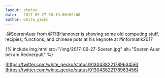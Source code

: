 ```yaml
---
layout: status
date:   2017-09-27 16:13:00+02:00
author: white_gecko
---
```


.@SoerenAuer from @TIBHannover is showing some old computing stuff, recipies, functions, and chinese pots at his keynote at #informatik2017

{% include img.html src="/img/2017-09-27-Soeren.jpg" alt="Soeren Auer bei am Rednerpult" %}

[https://twitter.com/white_gecko/status/913043822178963456](https://twitter.com/white_gecko/status/913043822178963456)
